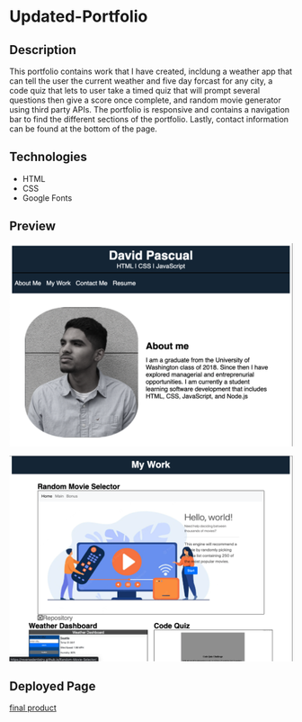# Updated-Portfolio

## Description

This portfolio contains work that I have created, incldung a weather app that can tell the user the current weather and five day forcast for any city, a code quiz that lets to user take a timed quiz that will prompt several questions then give a score once complete, and random movie generator using third party APIs. The portfolio is responsive and contains a navigation bar to find the different sections of the portfolio. Lastly, contact information can be found at the bottom of the page. 

## Technologies
* HTML
* CSS
* Google Fonts

## Preview
![](./assets/port-ss.png)

![](./assets/port-ss-2.png)

## Deployed Page
[final product](https://davidpascual2.github.io/Updated-portfolio/)